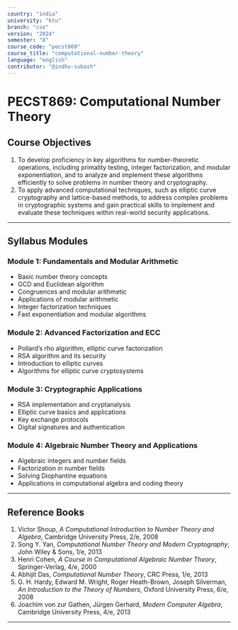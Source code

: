 ```yaml
---
country: "india"
university: "ktu"
branch: "cse"
version: "2024"
semester: "8"
course_code: "pecst869"
course_title: "computational-number-theory"
language: "english"
contributor: "@indhu-subash"
---
```


# PECST869: Computational Number Theory

## Course Objectives

1. To develop proficiency in key algorithms for number-theoretic operations, including primality testing, integer factorization, and modular exponentiation, and to analyze and implement these algorithms efficiently to solve problems in number theory and cryptography.  
2. To apply advanced computational techniques, such as elliptic curve cryptography and lattice-based methods, to address complex problems in cryptographic systems and gain practical skills to implement and evaluate these techniques within real-world security applications.

---

## Syllabus Modules

### Module 1: Fundamentals and Modular Arithmetic  
- Basic number theory concepts  
- GCD and Euclidean algorithm  
- Congruences and modular arithmetic  
- Applications of modular arithmetic  
- Integer factorization techniques  
- Fast exponentiation and modular algorithms  

### Module 2: Advanced Factorization and ECC  
- Pollard’s rho algorithm, elliptic curve factorization  
- RSA algorithm and its security  
- Introduction to elliptic curves  
- Algorithms for elliptic curve cryptosystems  

### Module 3: Cryptographic Applications  
- RSA implementation and cryptanalysis  
- Elliptic curve basics and applications  
- Key exchange protocols  
- Digital signatures and authentication  

### Module 4: Algebraic Number Theory and Applications  
- Algebraic integers and number fields  
- Factorization in number fields  
- Solving Diophantine equations  
- Applications in computational algebra and coding theory  

---

## Reference Books

1. Victor Shoup, *A Computational Introduction to Number Theory and Algebra*, Cambridge University Press, 2/e, 2008  
2. Song Y. Yan, *Computational Number Theory and Modern Cryptography*, John Wiley & Sons, 1/e, 2013  
3. Henri Cohen, *A Course in Computational Algebraic Number Theory*, Springer-Verlag, 4/e, 2000  
4. Abhijit Das, *Computational Number Theory*, CRC Press, 1/e, 2013  
5. G. H. Hardy, Edward M. Wright, Roger Heath-Brown, Joseph Silverman, *An Introduction to the Theory of Numbers*, Oxford University Press, 6/e, 2008  
6. Joachim von zur Gathen, Jürgen Gerhard, *Modern Computer Algebra*, Cambridge University Press, 4/e, 2013  

---
